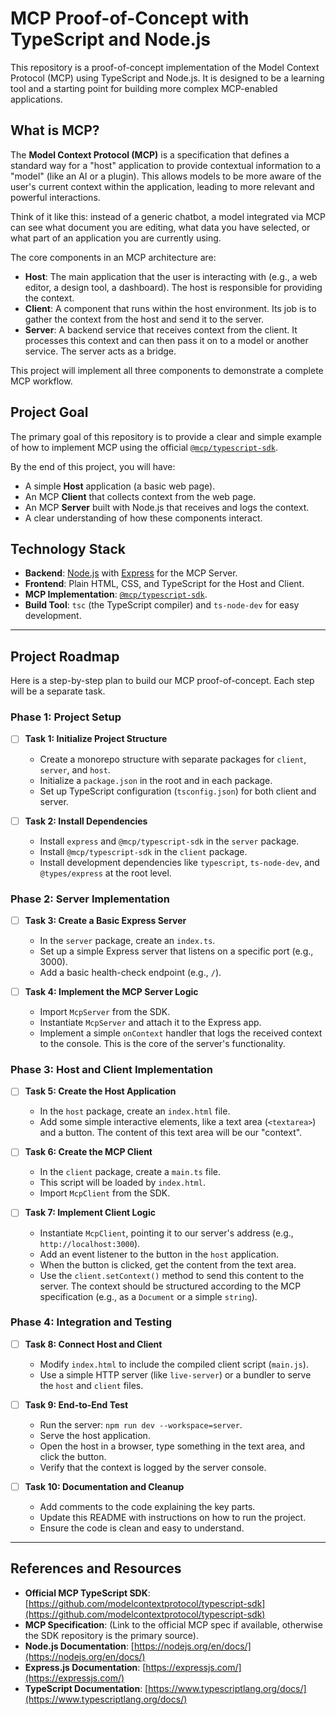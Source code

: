 # MCP Proof-of-Concept with TypeScript and Node.js

This repository is a proof-of-concept implementation of the Model Context Protocol (MCP) using TypeScript and Node.js. It is designed to be a learning tool and a starting point for building more complex MCP-enabled applications.

## What is MCP?

The **Model Context Protocol (MCP)** is a specification that defines a standard way for a "host" application to provide contextual information to a "model" (like an AI or a plugin). This allows models to be more aware of the user's current context within the application, leading to more relevant and powerful interactions.

Think of it like this: instead of a generic chatbot, a model integrated via MCP can see what document you are editing, what data you have selected, or what part of an application you are currently using.

The core components in an MCP architecture are:

  * **Host**: The main application that the user is interacting with (e.g., a web editor, a design tool, a dashboard). The host is responsible for providing the context.
  * **Client**: A component that runs within the host environment. Its job is to gather the context from the host and send it to the server.
  * **Server**: A backend service that receives context from the client. It processes this context and can then pass it on to a model or another service. The server acts as a bridge.

This project will implement all three components to demonstrate a complete MCP workflow.

## Project Goal

The primary goal of this repository is to provide a clear and simple example of how to implement MCP using the official [`@mcp/typescript-sdk`](https://www.google.com/search?q=%5Bhttps://github.com/modelcontextprotocol/typescript-sdk%5D\(https://github.com/modelcontextprotocol/typescript-sdk\)).

By the end of this project, you will have:

  * A simple **Host** application (a basic web page).
  * An MCP **Client** that collects context from the web page.
  * An MCP **Server** built with Node.js that receives and logs the context.
  * A clear understanding of how these components interact.

## Technology Stack

  * **Backend**: [Node.js](https://nodejs.org/) with [Express](https://expressjs.com/) for the MCP Server.
  * **Frontend**: Plain HTML, CSS, and TypeScript for the Host and Client.
  * **MCP Implementation**: [`@mcp/typescript-sdk`](https://www.google.com/search?q=%5Bhttps://github.com/modelcontextprotocol/typescript-sdk%5D\(https://github.com/modelcontextprotocol/typescript-sdk\)).
  * **Build Tool**: `tsc` (the TypeScript compiler) and `ts-node-dev` for easy development.

-----

## Project Roadmap

Here is a step-by-step plan to build our MCP proof-of-concept. Each step will be a separate task.

### Phase 1: Project Setup

  * [ ] **Task 1: Initialize Project Structure**

      * Create a monorepo structure with separate packages for `client`, `server`, and `host`.
      * Initialize a `package.json` in the root and in each package.
      * Set up TypeScript configuration (`tsconfig.json`) for both client and server.

  * [ ] **Task 2: Install Dependencies**

      * Install `express` and `@mcp/typescript-sdk` in the `server` package.
      * Install `@mcp/typescript-sdk` in the `client` package.
      * Install development dependencies like `typescript`, `ts-node-dev`, and `@types/express` at the root level.

### Phase 2: Server Implementation

  * [ ] **Task 3: Create a Basic Express Server**

      * In the `server` package, create an `index.ts`.
      * Set up a simple Express server that listens on a specific port (e.g., 3000).
      * Add a basic health-check endpoint (e.g., `/`).

  * [ ] **Task 4: Implement the MCP Server Logic**

      * Import `McpServer` from the SDK.
      * Instantiate `McpServer` and attach it to the Express app.
      * Implement a simple `onContext` handler that logs the received context to the console. This is the core of the server's functionality.

### Phase 3: Host and Client Implementation

  * [ ] **Task 5: Create the Host Application**

      * In the `host` package, create an `index.html` file.
      * Add some simple interactive elements, like a text area (`<textarea>`) and a button. The content of this text area will be our "context".

  * [ ] **Task 6: Create the MCP Client**

      * In the `client` package, create a `main.ts` file.
      * This script will be loaded by `index.html`.
      * Import `McpClient` from the SDK.

  * [ ] **Task 7: Implement Client Logic**

      * Instantiate `McpClient`, pointing it to our server's address (e.g., `http://localhost:3000`).
      * Add an event listener to the button in the `host` application.
      * When the button is clicked, get the content from the text area.
      * Use the `client.setContext()` method to send this content to the server. The context should be structured according to the MCP specification (e.g., as a `Document` or a simple `string`).

### Phase 4: Integration and Testing

  * [ ] **Task 8: Connect Host and Client**

      * Modify `index.html` to include the compiled client script (`main.js`).
      * Use a simple HTTP server (like `live-server`) or a bundler to serve the `host` and `client` files.

  * [ ] **Task 9: End-to-End Test**

      * Run the server: `npm run dev --workspace=server`.
      * Serve the host application.
      * Open the host in a browser, type something in the text area, and click the button.
      * Verify that the context is logged by the server console.

  * [ ] **Task 10: Documentation and Cleanup**

      * Add comments to the code explaining the key parts.
      * Update this README with instructions on how to run the project.
      * Ensure the code is clean and easy to understand.

-----

## References and Resources

  * **Official MCP TypeScript SDK**: [https://github.com/modelcontextprotocol/typescript-sdk](https://github.com/modelcontextprotocol/typescript-sdk)
  * **MCP Specification**: (Link to the official MCP spec if available, otherwise the SDK repository is the primary source).
  * **Node.js Documentation**: [https://nodejs.org/en/docs/](https://nodejs.org/en/docs/)
  * **Express.js Documentation**: [https://expressjs.com/](https://expressjs.com/)
  * **TypeScript Documentation**: [https://www.typescriptlang.org/docs/](https://www.typescriptlang.org/docs/)
